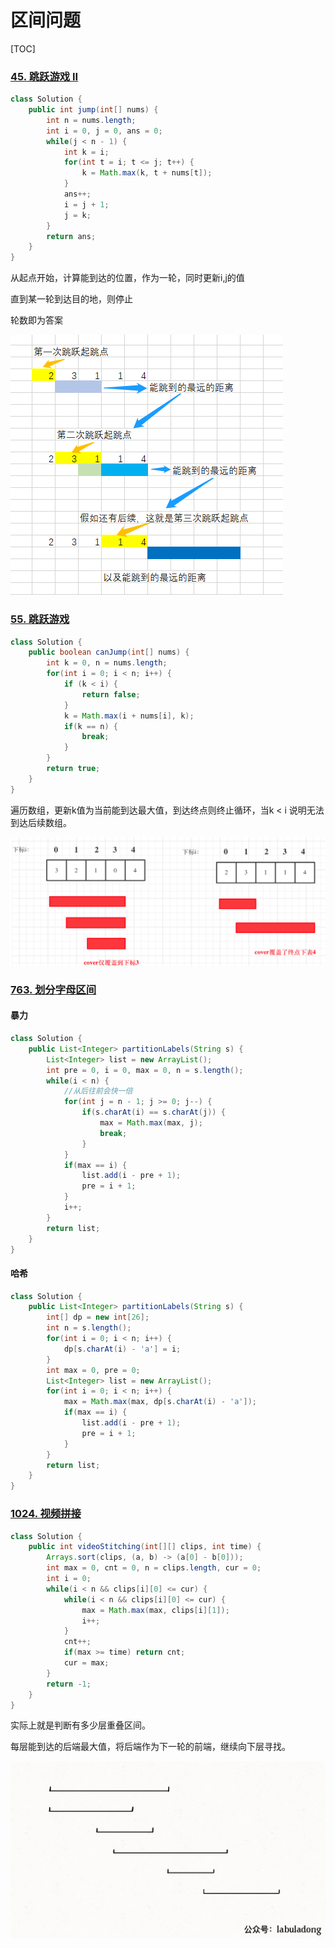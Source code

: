 # 区间问题

[TOC]



### [45. 跳跃游戏 II](https://leetcode-cn.com/problems/jump-game-ii/)

```java
class Solution {
    public int jump(int[] nums) {
        int n = nums.length;
        int i = 0, j = 0, ans = 0;
        while(j < n - 1) {
            int k = i;
            for(int t = i; t <= j; t++) {
                k = Math.max(k, t + nums[t]);
            }
            ans++;
            i = j + 1;
            j = k;
        }
        return ans;
    }
}
```

从起点开始，计算能到达的位置，作为一轮，同时更新i,j的值

直到某一轮到达目的地，则停止

轮数即为答案

![图片.png](区间问题.assets/9d5016c6e660a452991185d23b7b4d98853b7c300453d79715b5e9a206085e44-图片-16473365849976.png)

### [55. 跳跃游戏](https://leetcode-cn.com/problems/jump-game/)

```java
class Solution {
    public boolean canJump(int[] nums) {
        int k = 0, n = nums.length;
        for(int i = 0; i < n; i++) {
            if (k < i) {
                return false;
            }
            k = Math.max(i + nums[i], k);
            if(k == n) {
                break;
            }
        }
        return true;
    }
}
```

遍历数组，更新k值为当前能到达最大值，到达终点则终止循环，当k < i 说明无法到达后续数组。

![image-20220315152911444](区间问题.assets/image-20220315152911444.png)

### [763. 划分字母区间](https://leetcode-cn.com/problems/partition-labels/)

#### 暴力

```java
class Solution {
    public List<Integer> partitionLabels(String s) {
        List<Integer> list = new ArrayList();
        int pre = 0, i = 0, max = 0, n = s.length();
        while(i < n) {
            //从后往前会快一倍
            for(int j = n - 1; j >= 0; j--) {
                if(s.charAt(i) == s.charAt(j)) {
                    max = Math.max(max, j);
                    break;
                }
            }
            if(max == i) {
                list.add(i - pre + 1);
                pre = i + 1;
            }
            i++;
        }
        return list;
    }
}
```

#### 哈希

```java
class Solution {
    public List<Integer> partitionLabels(String s) {
        int[] dp = new int[26];
        int n = s.length();
        for(int i = 0; i < n; i++) {
            dp[s.charAt(i) - 'a'] = i;
        }
        int max = 0, pre = 0;
        List<Integer> list = new ArrayList();
        for(int i = 0; i < n; i++) {
            max = Math.max(max, dp[s.charAt(i) - 'a']);
            if(max == i) {
                list.add(i - pre + 1);
                pre = i + 1;
            }
        }
        return list;
    }
}
```

### [1024. 视频拼接](https://leetcode-cn.com/problems/video-stitching/)

```java
class Solution {
    public int videoStitching(int[][] clips, int time) {
        Arrays.sort(clips, (a, b) -> (a[0] - b[0]));
        int max = 0, cnt = 0, n = clips.length, cur = 0;
        int i = 0;
        while(i < n && clips[i][0] <= cur) {
            while(i < n && clips[i][0] <= cur) {
                max = Math.max(max, clips[i][1]);
                i++;
            }
            cnt++;
            if(max >= time) return cnt;
            cur = max;
        }
        return -1;
    }
}
```

实际上就是判断有多少层重叠区间。

每层能到达的后端最大值，将后端作为下一轮的前端，继续向下层寻找。

![img](区间问题.assets/5.gif)

